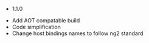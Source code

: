 * 1.1.0
- Add AOT compatable build
- Code simplification
- Change host bindings names to follow ng2 standard
